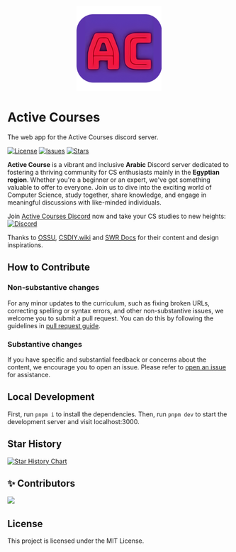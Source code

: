 <div align="center">
  <img src=./public/logo-192x192.png>
</div>

# Active Courses

The web app for the Active Courses discord server.

[![License](https://img.shields.io/github/license/ali-kehel/active-courses)](https://github.com/ali-kehel/active-courses/blob/master/LICENSE)
[![Issues](https://img.shields.io/github/issues/ali-kehel/active-courses)](https://github.com/ali-kehel/active-courses/issues)
[![Stars](https://img.shields.io/github/stars/ali-kehel/active-courses)](https://github.com/ali-kehel/active-courses)

**Active Course** is a vibrant and inclusive **Arabic** Discord server dedicated to fostering a thriving community for CS enthusiasts mainly in the **Egyptian region**. Whether you're a beginner or an expert, we've got something valuable to offer to everyone. Join us to dive into the exciting world of Computer Science, study together, share knowledge, and engage in meaningful discussions with like-minded individuals.

Join [Active Courses Discord](https://discord.gg/QrfTN2Aukx) now and take your CS studies to new heights: [![Discord](https://img.shields.io/discord/950993900720492574.svg?label=&logo=discord&logoColor=ffffff&color=7389D8&labelColor=6A7EC2)](https://discord.gg/QrfTN2Aukx)

Thanks to [OSSU](https://github.com/ossu/computer-science), [CSDIY.wiki](https://csdiy.wiki/en/) and [SWR Docs](https://swr.vercel.app/) for their content and design inspirations.

## How to Contribute

### Non-substantive changes

For any minor updates to the curriculum, such as fixing broken URLs, correcting spelling or syntax errors, and other non-substantive issues, we welcome you to submit a pull request. You can do this by following the guidelines in [pull request guide](https://www.freecodecamp.org/news/how-to-make-your-first-pull-request-on-github-3/).

### Substantive changes

If you have specific and substantial feedback or concerns about the content, we encourage you to open an issue. Please refer to [open an issue](https://help.github.com/articles/creating-an-issue/) for assistance.

## Local Development

First, run `pnpm i` to install the dependencies.
Then, run `pnpm dev` to start the development server and visit localhost:3000.

## Star History

[![Star History Chart](https://api.star-history.com/svg?repos=ali-kehel/active-courses&type=Timeline)](https://star-history.com/#ali-kehel/active-courses&Timeline)

## ✨ Contributors

<!--  support by https://contrib.rocks -->
<a href="https://github.com/ali-kehel/active-courses/graphs/contributors">
  <img src="https://contrib.rocks/image?repo=ali-kehel/active-courses"/>
</a>

## License

This project is licensed under the MIT License.
